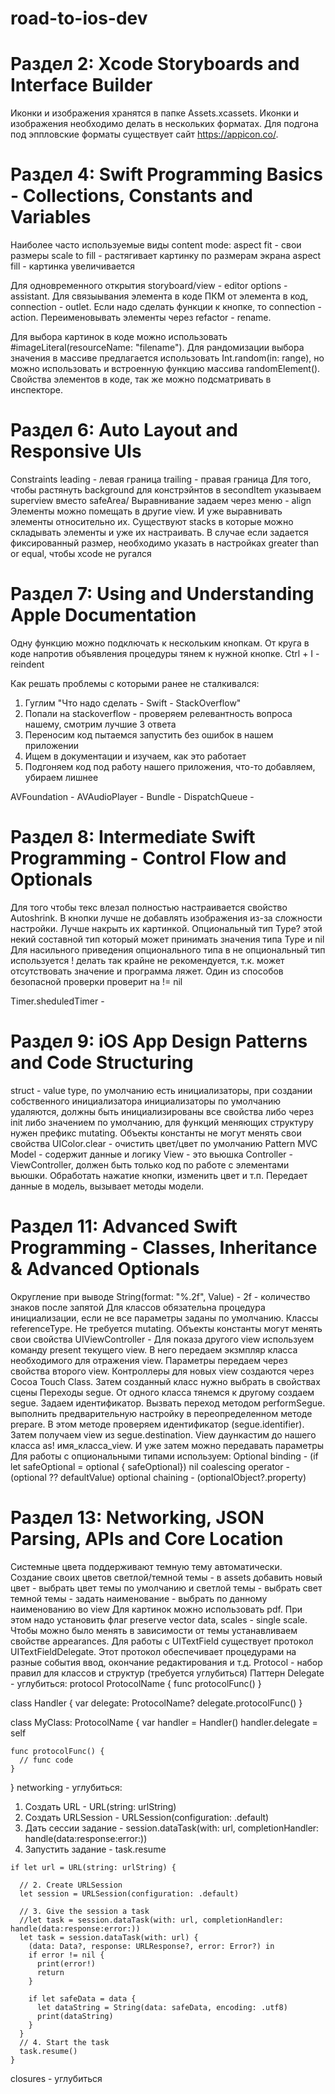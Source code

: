 # road-to-ios-dev

# Раздел 2: Xcode Storyboards and Interface Builder 
  Иконки и изображения хранятся в папке Assets.xcassets. Иконки и изображения необходимо делать в нескольких форматах. 
  Для подгона под эппловские форматы существует сайт https://appicon.co/.

# Раздел 4: Swift Programming Basics - Collections, Constants and Variables
  Наиболее часто используемые виды content mode:
    aspect fit - свои размеры
    scale to fill - растягивает картинку по размерам экрана
    aspect fill - картинка увеличивается 
    
  Для одновременного открытия storyboard/view - editor options - assistant. Для связыывания элемента в коде ПКМ от элемента в код, connection - outlet. Если надо     сделать функции к кнопке, то connection - action. Переименовывать элементы через refactor - rename. 
  
  Для выбора картинок в коде можно использовать #imageLiteral(resourceName: "filename").
  Для рандомизации выбора значения в массиве предлагается использовать Int.random(in: range), но можно использовать и встроенную функцию массива randomElement().
  Свойства элементов в коде, так же можно подсматривать в инспекторе.

# Раздел 6: Auto Layout and Responsive UIs
Constraints
  leading - левая граница
  trailing - правая граница
  Для того, чтобы растянуть background для констрэйнтов в secondItem указываем superview вместо safeArea/
  Выравнивание задаем через меню - align
  Элементы можно помещать в другие view. И уже выравнивать элементы относительно их. Существуют stacks в которые можно складывать элементы и уже их настраивать.
  В случае если задается фиксированный размер, необходимо указать в настройках greater than or equal, чтобы xcode не ругался
  
# Раздел 7: Using and Understanding Apple Documentation
Одну функцию можно подключать к нескольким кнопкам. От круга в коде напротив объявления процедуры тянем к нужной кнопке.
Ctrl + I - reindent

Как решать проблемы с которыми ранее не сталкивался:
1. Гуглим "Что надо сделать - Swift - StackOverflow"
2. Попали на stackoverflow - проверяем релевантность вопроса нашему, смотрим лучшие 3 ответа
3. Переносим код пытаемся запустить без ошибок в нашем приложении
4. Ищем в документации и изучаем, как это работает
5. Подгоняем код под работу нашего приложения, что-то добавляем, убираем лишнее

AVFoundation -
AVAudioPlayer - 
Bundle - 
DispatchQueue -

# Раздел 8: Intermediate Swift Programming - Control Flow and Optionals
Для того чтобы текс влезал полностью настраивается свойство Autoshrink. 
В кнопки лучше не добавлять изображения из-за сложности настройки. Лучше накрыть их картинкой.
Опциональный тип Type? этой некий составной тип который может принимать значения типа Type и nil
Для насильного приведения опционального типа в не опциональный тип используется ! делать так крайне не рекомендуется, т.к. может отсутствовать значение и программа ляжет. Один из способов безопасной проверки проверит на != nil

Timer.sheduledTimer - 
# Раздел 9: iOS App Design Patterns and Code Structuring
struct - value type, по умолчанию есть инициализаторы, при создании собственного инициализатора инициализаторы по умолчанию удаляются, должны быть инициализированы все свойства либо через init либо значением по умолчанию, для функций меняющих структуру нужен префикс mutating. Объекты константы не могут менять свои свойства
UIColor.clear - очистить цвет/цвет по умолчанию
Pattern MVC
Model - содержит данные и логику
View - это вьюшка
Controller - ViewController, должен быть только код по работе с элементами вьюшки. Обработать нажатие кнопки, изменить цвет и т.п. Передает данные в модель, вызывает методы модели.
# Раздел 11: Advanced Swift Programming - Classes, Inheritance & Advanced Optionals
Округление при выводе String(format: "%.2f", Value) - 2f - количество знаков после запятой
Для классов обязательна процедура инициализации, если не все параметры заданы по умолчанию. Классы referenceType. Не требуется mutating. Объекты константы могут менять свои свойства
UIViewController - 
Для показа другого view используем команду present текущего view. В него передаем экзмпляр класса необходимого для отражения view. Параметры передаем через свойства второго view.
Контроллеры для новых view создаются через Cocoa Touch Class. Затем созданный класс нужно выбрать в свойствах сцены
Переходы segue. От одного класса тянемся к другому создаем segue. Задаем идентификатор. Вызвать переход методом performSegue. выполнить предварительную настройку в переопределенном методе prepare. В этом методе проверяем идентификатор (segue.identifier). Затем получаем view из segue.destination. View даункастим до нашего класса as! имя_класса_view. И уже затем можно передавать параметры
Для работы с опциональными типами используем: 
  Optional binding - (if let safeOptional = optional { safeOptional})
  nil coalescing operator - (optional ?? defaultValue)
  optional chaining - (optionalObject?.property)
# Раздел 13: Networking, JSON Parsing, APIs and Core Location
Системные цвета поддерживают темную тему автоматически. 
Создание своих цветов светлой/темной темы - в assets добавить новый цвет - выбрать цвет темы по умолчанию и светлой темы - выбрать свет темной темы - задать наименование - выбрать по данному наименованию во view
Для картинок можно использовать pdf. При этом надо установить флаг preserve vector data, scales - single scale. Чтобы можно было менять в зависимости от темы устанавливаем свойстве appearances.
Для работы с UITextField существует протокол UITextFieldDelegate. Этот протокол обеспечивает процедурами на разные события ввод, окончание редактирования и т.д.
Protocol - набор правил для классов и структур (требуется углубиться)
Паттерн Delegate - углубиться:
  protocol ProtocolName {
    func protocolFunc()
  }
  
  class Handler {
    var delegate: ProtocolName?
    delegate.protocolFunc()
  }
  
  class MyClass: ProtocolName {
    var handler = Handler()
    handler.delegate = self
    
    func protocolFunc() {
      // func code
    }
  }
networking - углубиться:
  1. Создать URL - URL(string: urlString)
  2. Создать URLSession - URLSession(configuration: .default)
  3. Дать сессии задание - session.dataTask(with: url, completionHandler: handle(data:response:error:))
  4. Запустить задание - task.resume  
        
    if let url = URL(string: urlString) {
      
      // 2. Create URLSession
      let session = URLSession(configuration: .default)
      
      // 3. Give the session a task
      //let task = session.dataTask(with: url, completionHandler: handle(data:response:error:))
      let task = session.dataTask(with: url) {
        (data: Data?, response: URLResponse?, error: Error?) in
        if error != nil {
          print(error!)
          return
        }
        
        if let safeData = data {
          let dataString = String(data: safeData, encoding: .utf8)
          print(dataString)
        }
      }
      // 4. Start the task
      task.resume()
    }

closures - углубиться
